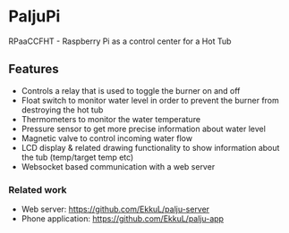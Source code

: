 # PaljuPi

RPaaCCFHT - Raspberry Pi as a control center for a Hot Tub

## Features

* Controls a relay that is used to toggle the burner on and off
* Float switch to monitor water level in order to prevent the burner from destroying the hot tub
* Thermometers to monitor the water temperature
* Pressure sensor to get more precise information about water level
* Magnetic valve to control incoming water flow
* LCD display & related drawing functionality to show information about the tub (temp/target temp etc)
* Websocket based communication with a web server

### Related work

* Web server: https://github.com/EkkuL/palju-server
* Phone application: https://github.com/EkkuL/palju-app
